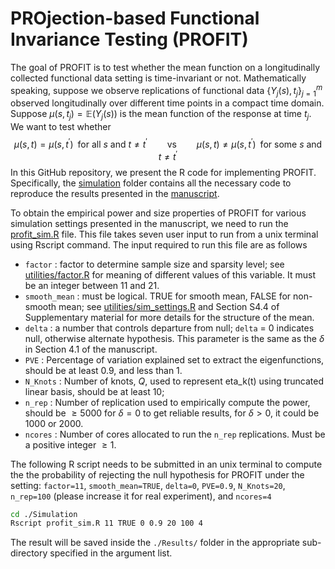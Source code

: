 
<!-- README.md is generated from README.Rmd. Please edit that file -->

# PROjection-based Functional Invariance Testing (PROFIT)

<!-- badges: start -->
<!-- badges: end -->

The goal of PROFIT is to test whether the mean function on a
longitudinally collected functional data setting is time-invariant or
not. Mathematically speaking, suppose we observe replications of
functional data $\{Y_j(s), t_{j}\}_{j=1}^m$ observed longitudinally over
different time points in a compact time domain. Suppose
$\mu(s,t_j) = \mathbb{E}(Y_j(s))$ is the mean function of the response
at time $t_j$. We want to test whether $$
\mu(s,t) = \mu(s,t^\prime) \;\; \text{for all } s \text{ and } t \neq t^\prime \qquad \text{vs} \qquad \mu(s,t) \neq \mu(s,t^\prime) \;\; \text{for some } s \text{ and } t \neq t^\prime
$$ In this GitHub repository, we present the R code for implementing
PROFIT. Specifically, the
[simulation](https://github.com/SalilKoner/PROFIT/tree/main/Simulation)
folder contains all the necessary code to reproduce the results
presented in the [manuscript](https://arxiv.org/abs/2104.11355).

To obtain the empirical power and size properties of PROFIT for various
simulation settings presented in the manuscript, we need to run the
[profit_sim.R](https://github.com/SalilKoner/PROFIT/blob/main/Simulation/profit_sim.R)
file. This file takes seven user input to run from a unix terminal using
Rscript command. The input required to run this file are as follows

- `factor` : factor to determine sample size and sparsity level; see
  [utilities/factor.R](https://github.com/SalilKoner/PROFIT/blob/main/Simulation/utilities/factor.R)
  for meaning of different values of this variable. It must be an
  integer between 11 and 21.
- `smooth_mean` : must be logical. TRUE for smooth mean, FALSE for
  non-smooth mean; see
  [utilities/sim_settings.R](https://github.com/SalilKoner/PROFIT/blob/main/Simulation/utilities/sim_settings.R)
  and Section S4.4 of Supplementary material for more details for the
  structure of the mean.
- `delta` : a number that controls departure from null; `delta` = 0
  indicates null, otherwise alternate hypothesis. This parameter is the
  same as the $\delta$ in Section 4.1 of the manuscript.
- `PVE` : Percentage of variation explained set to extract the
  eigenfunctions, should be at least 0.9, and less than 1.
- `N_Knots` : Number of knots, $Q$, used to represent eta_k(t) using
  truncated linear basis, should be at least 10;
- `n_rep` : Number of replication used to empirically compute the power,
  should be $\geq 5000$ for $\delta=0$ to get reliable results, for
  $\delta > 0$, it could be $1000$ or $2000$.
- `ncores` : Number of cores allocated to run the `n_rep` replications.
  Must be a positive integer $\geq 1$.

The following R script needs to be submitted in an unix terminal to
compute the the probability of rejecting the null hypothesis for PROFIT
under the setting: `factor=11`, `smooth_mean=TRUE`, `delta=0`,
`PVE=0.9`, `N_Knots=20`, `n_rep=100` (please increase it for real
experiment), and `ncores=4`

``` bash
cd ./Simulation
Rscript profit_sim.R 11 TRUE 0 0.9 20 100 4
```

The result will be saved inside the `./Results/` folder in the
appropriate sub-directory specified in the argument list.

